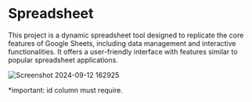 # Spreadsheet
This project is a dynamic spreadsheet tool designed to replicate the core features of Google Sheets, including data management and interactive functionalities. It offers a user-friendly interface with features similar to popular spreadsheet applications.


![Screenshot 2024-09-12 162925](https://github.com/user-attachments/assets/2b155475-f5e9-4c35-a86f-fe5844bfbcac)


*important:
id column must require.
